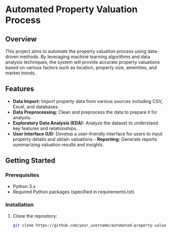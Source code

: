 # Automated Property Valuation Process

## Overview
This project aims to automate the property valuation process using data-driven methods. By leveraging machine learning algorithms and data analysis techniques, the system will provide accurate property valuations based on various factors such as location, property size, amenities, and market trends.

## Features
- **Data Import:** Import property data from various sources including CSV, Excel, and databases.
- **Data Preprocessing:** Clean and preprocess the data to prepare it for analysis.
- **Exploratory Data Analysis (EDA):** Analyze the dataset to understand key features and relationships..
- **User Interface (UI):** Develop a user-friendly interface for users to input property details and obtain valuations.- **Reporting:** Generate reports summarizing valuation results and insights.

## Getting Started
### Prerequisites
- Python 3.x
- Required Python packages (specified in requirements.txt)

### Installation
1. Clone the repository:
   ```bash
   git clone https://github.com/your_username/automated-property-valuation.git

